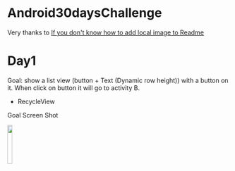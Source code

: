# Android30daysChallenge

Very thanks to [If you don't know how to add local image to Readme](http://felixhayashi.github.io/ReadmeGalleryCreatorForGitHub/)


# Day1

Goal: show a list view (button + Text (Dynamic row height)) with a button on it. When click on button it will go to activity B.
* RecycleView

Goal Screen Shot

<img src="https://user-images.githubusercontent.com/10529300/40039211-03b1dd06-5848-11e8-8917-d1b52c0facb5.png" width="15%"></img> 
